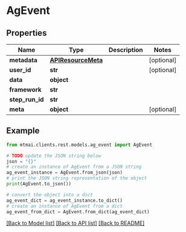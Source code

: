# AgEvent


## Properties

Name | Type | Description | Notes
------------ | ------------- | ------------- | -------------
**metadata** | [**APIResourceMeta**](APIResourceMeta.md) |  | [optional] 
**user_id** | **str** |  | [optional] 
**data** | **object** |  | 
**framework** | **str** |  | 
**step_run_id** | **str** |  | 
**meta** | **object** |  | [optional] 

## Example

```python
from mtmai.clients.rest.models.ag_event import AgEvent

# TODO update the JSON string below
json = "{}"
# create an instance of AgEvent from a JSON string
ag_event_instance = AgEvent.from_json(json)
# print the JSON string representation of the object
print(AgEvent.to_json())

# convert the object into a dict
ag_event_dict = ag_event_instance.to_dict()
# create an instance of AgEvent from a dict
ag_event_from_dict = AgEvent.from_dict(ag_event_dict)
```
[[Back to Model list]](../README.md#documentation-for-models) [[Back to API list]](../README.md#documentation-for-api-endpoints) [[Back to README]](../README.md)


